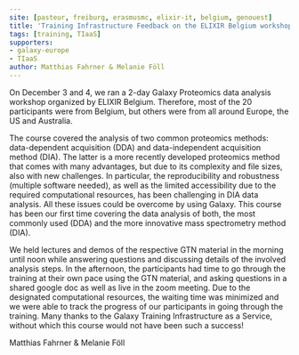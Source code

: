 ```yaml
---
site: [pasteur, freiburg, erasmusmc, elixir-it, belgium, genouest]
title: 'Training Infrastructure Feedback on the ELIXIR Belgium workshop “DDA and DIA proteomic analysis in Galaxy” '
tags: [training, TIaaS]
supporters:
- galaxy-europe
- TIaaS
author: Matthias Fahrner & Melanie Föll
---
```


On December 3 and 4, we ran a 2-day Galaxy Proteomics data analysis workshop organized by ELIXIR Belgium. Therefore, most of the 20 participants were from Belgium, but others were from all around Europe, the US and Australia. 

The course covered the analysis of two common proteomics methods: data-dependent acquisition (DDA) and data-independent acquisition method (DIA). The latter is a more recently developed proteomics method that comes with many advantages, but due to its complexity and file sizes, also with new challenges. In particular, the reproducibility and robustness (multiple software needed), as well as the limited accessibility due to the required computational resources, has been challenging in DIA data analysis. All these issues could be overcome by using Galaxy. This course has been our first time covering the data analysis of both, the most commonly used (DDA) and the more innovative mass spectrometry method (DIA). 

We held lectures and demos of the respective GTN material in the morning until noon while answering questions and discussing details of the involved analysis steps. In the afternoon, the participants had time to go through the training at their own pace using the GTN material, and asking questions in a shared google doc as well as live in the zoom meeting. Due to the designated computational resources, the waiting time was minimized and we were able to track the progress of our participants in going through the training. Many thanks to the Galaxy Training Infrastructure as a Service, without which this course would not have been such a success!

Matthias Fahrner & Melanie Föll